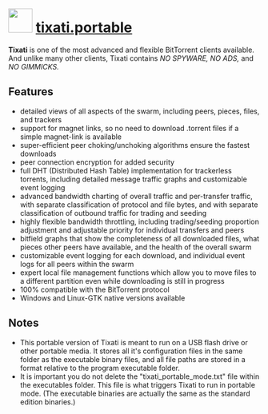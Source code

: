 # <img src="https://cdn.jsdelivr.net/gh/chocolatey-community/chocolatey-packages@bee4bc391df114723011dbd5b8a8af2a17c6bf2e/icons/tixati.png" width="48" height="48"/> [tixati.portable](https://chocolatey.org/packages/tixati.portable)


__Tixati__ is one of the most advanced and flexible BitTorrent clients available.  And unlike many other clients, Tixati contains _NO SPYWARE, NO ADS,_ and _NO GIMMICKS._

## Features

* detailed views of all aspects of the swarm, including peers, pieces, files, and trackers
* support for magnet links, so no need to download .torrent files if a simple magnet-link is available
* super-efficient peer choking/unchoking algorithms ensure the fastest downloads
* peer connection encryption for added security
* full DHT (Distributed Hash Table) implementation for trackerless torrents, including detailed message traffic graphs and customizable event logging
* advanced bandwidth charting of overall traffic and per-transfer traffic, with separate classification of protocol and file bytes, and with separate classification of outbound traffic for trading and seeding
* highly flexible bandwidth throttling, including trading/seeding proportion adjustment and adjustable priority for individual transfers and peers
* bitfield graphs that show the completeness of all downloaded files, what pieces other peers have available, and the health of the overall swarm
* customizable event logging for each download, and individual event logs for all peers within the swarm
* expert local file management functions which allow you to move files to a different partition even while downloading is still in progress
* 100% compatible with the BitTorrent protocol
* Windows and Linux-GTK native versions available

## Notes

- This portable version of Tixati is meant to run on a USB flash drive or other portable media.  It stores all it's configuration files in the same folder as the executable binary files, and all file paths are stored in a format relative to the program executable folder.
- It is important you do not delete the "tixati_portable_mode.txt" file within the executables folder.  This file is what triggers Tixati to run in portable mode.  (The executable binaries are actually the same as the standard edition binaries.)

